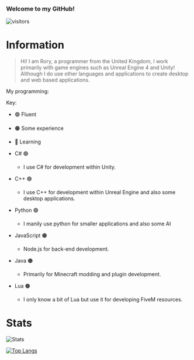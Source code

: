 ### Welcome to my GitHub!

![visitors](https://visitor-badge.laobi.icu/badge?page_id=JustAnother-Programmer)

# Information

> Hi! I am Rory, a programmer from the United Kingdom, I work primarily with game engines such as Unreal Engine 4 and Unity!
> Although I do use other languages and applications to create desktop and web based applications.

My programming:


Key:
- 🟢 Fluent
- 🟠 Some experience
- 🔴 Learning



- C# 🟢
  - I use C# for development within Unity.
- C++ 🟢
  - I use C++ for development within Unreal Engine and also some desktop applications.
- Python 🟢
  - I manily use python for smaller applications and also some AI
- JavaScript 🟠
  - Node.js for back-end development.
- Java 🟠
  - Primarily for Minecraft modding and plugin development.
- Lua 🟠
  - I only know a bit of Lua but use it for developing FiveM resources.

# Stats

![Stats](https://github-readme-stats.vercel.app/api?username=JustAnother-Programmer&theme=tokyonight&show_icons=true)


[![Top Langs](https://github-readme-stats.vercel.app/api/top-langs/?username=JustAnother-Programmer&layout=compact&theme=tokyonight)](https://github.com/JustAnother-Programmer/JustAnother-Programmer)
